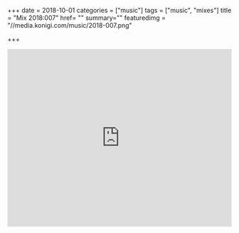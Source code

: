 +++
date = 2018-10-01
categories = ["music"]
tags = ["music", "mixes"]
title = "Mix 2018:007"
href= ""
summary=""
featuredimg = "//media.konigi.com/music/2018-007.png"

+++

<div class="mix"><div class="embed" >
  <iframe width="100%" height="400" src="https://www.mixcloud.com/widget/iframe/?light=1&feed=%2Fdjkonigi%2F2018007-deep-tech-chill%2F" frameborder="0" ></iframe>
</div></div>
